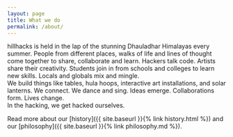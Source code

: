 ```yaml
---
layout: page
title: What we do
permalink: /about/
---
```


hillhacks is held in the lap of the stunning Dhauladhar Himalayas every summer.
People from different places, walks of life and lines of thought come together
to share, collaborate and learn. Hackers talk code. Artists share their
creativity. Students join in from schools and colleges to learn new skills.
Locals and globals mix and mingle.<br>We build things like tables, hula hoops,
interactive art installations, and solar lanterns. We connect. We dance and
sing. Ideas emerge. Collaborations form. Lives change.<br>In the hacking, we get
hacked ourselves.

Read more about our [history]({{ site.baseurl }}{% link history.html %}) and our
[philosophy]({{ site.baseurl }}{% link philosophy.md %}).

